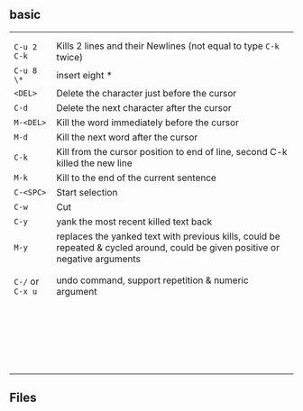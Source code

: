 ## basic



|                  |                                          |
| ---------------- | ---------------------------------------- |
|                  |                                          |
|                  |                                          |
| `C-u 2 C-k`      | Kills 2 lines and their Newlines (not equal to type `C-k` twice) |
| `C-u 8 \*`       | insert eight \*                          |
| `<DEL>`          | Delete the character just before the cursor |
| `C-d`            | Delete the next character after the cursor |
| `M-<DEL>`        | Kill the word immediately before the cursor |
| `M-d`            | Kill the next word after the cursor      |
| `C-k`            | Kill from the cursor position to end of line, second C-k killed the new line |
| `M-k`            | Kill to the end of the current sentence  |
| `C-<SPC>`        | Start selection                          |
| `C-w`            | Cut                                      |
| `C-y`            | yank the most recent killed text back    |
| `M-y`            | replaces the yanked text with previous kills, could be repeated & cycled around, could be given positive or negative arguments |
|                  |                                          |
|                  |                                          |
| `C-/` or `C-x u` | undo command, support repetition & numeric argument |
|                  |                                          |
|                  |                                          |
|                  |                                          |
|                  |                                          |
|                  |                                          |
|                  |                                          |
|                  |                                          |
|                  |                                          |
|                  |                                          |
|                  |                                          |
|                  |                                          |
|                  |                                          |
|                  |                                          |
|                  |                                          |
|                  |                                          |
|                  |                                          |
|                  |                                          |
|                  |                                          |
|                  |                                          |
|                  |                                          |
|                  |                                          |
|                  |                                          |



## Files

